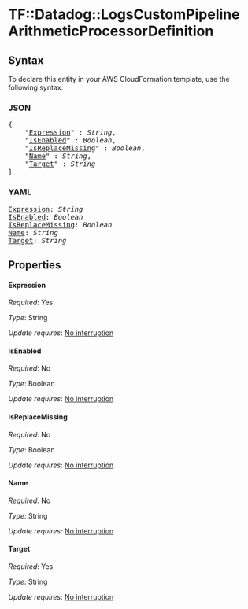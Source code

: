 # TF::Datadog::LogsCustomPipeline ArithmeticProcessorDefinition

## Syntax

To declare this entity in your AWS CloudFormation template, use the following syntax:

### JSON

<pre>
{
    "<a href="#expression" title="Expression">Expression</a>" : <i>String</i>,
    "<a href="#isenabled" title="IsEnabled">IsEnabled</a>" : <i>Boolean</i>,
    "<a href="#isreplacemissing" title="IsReplaceMissing">IsReplaceMissing</a>" : <i>Boolean</i>,
    "<a href="#name" title="Name">Name</a>" : <i>String</i>,
    "<a href="#target" title="Target">Target</a>" : <i>String</i>
}
</pre>

### YAML

<pre>
<a href="#expression" title="Expression">Expression</a>: <i>String</i>
<a href="#isenabled" title="IsEnabled">IsEnabled</a>: <i>Boolean</i>
<a href="#isreplacemissing" title="IsReplaceMissing">IsReplaceMissing</a>: <i>Boolean</i>
<a href="#name" title="Name">Name</a>: <i>String</i>
<a href="#target" title="Target">Target</a>: <i>String</i>
</pre>

## Properties

#### Expression

_Required_: Yes

_Type_: String

_Update requires_: [No interruption](https://docs.aws.amazon.com/AWSCloudFormation/latest/UserGuide/using-cfn-updating-stacks-update-behaviors.html#update-no-interrupt)

#### IsEnabled

_Required_: No

_Type_: Boolean

_Update requires_: [No interruption](https://docs.aws.amazon.com/AWSCloudFormation/latest/UserGuide/using-cfn-updating-stacks-update-behaviors.html#update-no-interrupt)

#### IsReplaceMissing

_Required_: No

_Type_: Boolean

_Update requires_: [No interruption](https://docs.aws.amazon.com/AWSCloudFormation/latest/UserGuide/using-cfn-updating-stacks-update-behaviors.html#update-no-interrupt)

#### Name

_Required_: No

_Type_: String

_Update requires_: [No interruption](https://docs.aws.amazon.com/AWSCloudFormation/latest/UserGuide/using-cfn-updating-stacks-update-behaviors.html#update-no-interrupt)

#### Target

_Required_: Yes

_Type_: String

_Update requires_: [No interruption](https://docs.aws.amazon.com/AWSCloudFormation/latest/UserGuide/using-cfn-updating-stacks-update-behaviors.html#update-no-interrupt)

